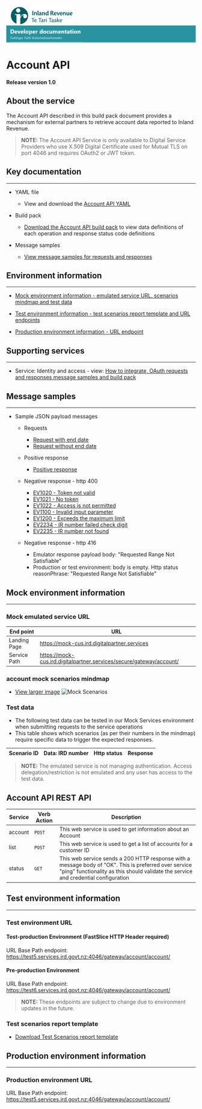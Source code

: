 
![IRD logo](../../Images/IRlogo.gif)
![Software Dev](../../Images/SoftwareDev.png)

# Account API 

#### Release version 1.0


## About the service

The Account API described in this build pack document provides a mechanism for external partners to retrieve account data reported to Inland Revenue.

>**NOTE:** The Account API Service is only available to Digital Service Providers who use X.509 Digital Certificate used for Mutual TLS on port 4046 and requires OAuth2 or JWT token.

## Key documentation
---
- YAML file
	- View and download the [Account API YAML](account%20API%202020-07-16.yaml)

- Build pack 
	- [Download the Account API build pack](Gateway%20Services%20Build%20pack%20-%20account%20API.pdf) to view data definitions of each operation and response status code definitions
	
- Message samples
	- [View message samples for requests and responses](#message-samples)


## Environment information
---
- [Mock environment information - emulated service URL, scenarios mindmap and test data](#mock-environment-information)

- [Test environment information - test scenarios report template and URL endpoints](#test-environment-information)

- [Production environment information - URL endpoint](#production-environment-information)


## Supporting services
---
- Service: Identity and access - view: [How to integrate, OAuth requests and responses message samples and build pack](https://github.com/InlandRevenue/Gateway_Services-Access/tree/master/Identity%20and%20Access)


## Message samples
---
* Sample JSON payload messages
	* Requests
	    * [Request with end date](sample%20messages/request_with_end_date.json)
	    * [Request without end date](sample%20messages/request_without_end_date.json)
	    
	* Positive response
	    * [Positive response](sample%20messages/response_positive_response.json)
	  
	* Negative response - http 400
	    * [EV1020 - Token not valid](sample%20messages/response_EV1020_token_is_not_valid.json)
	    * [EV1021 - No token](sample%20messages/response_EV1021_no_token.json)
	    * [EV1022 - Access is not permitted](sample%20messages/response_EV1022_access_is_not_permitted.json)
	    * [EV1100 - Invalid input parameter](sample%20messages/response_EV1100_invalid_input_parameter.json)
	    * [EV1200 - Exceeds the maximum limit](sample%20messages/response_EV1200_exceed_the_max_limit.json)
	    * [EV2234 - IR number failed check digit](sample%20messages/response_EV2234_IR_failed_check_digit.json)
	    * [EV2235 - IR number not found](sample%20messages/response_EV2235_IR_not_found.json)
	    
	* Negative response - http 416
	    * Emulator response payload body: "Requested Range Not Satisfiable"
	    * Production or test environment: body is empty. Http status reasonPhrase: "Requested Range Not Satisfiable"


## Mock environment information
---
### Mock emulated service URL
| End point|  URL|
|--|--|
 Landing Page | https://mock-cus.ird.digitalpartner.services
 Service Path | https://mock-cus.ird.digitalpartner.services/secure/gateway/account/|

### account mock scenarios mindmap

- [View larger image](images/account%20API%20Emulator%20Mindmap.png)
![Mock Scenarios](images/Account%20API%20Emulator%20Mindmap.png)

### Test data

- The following test data can be tested in our Mock Services environment when submitting requests to the service operations
- This table shows which scenarios (as per their numbers in the mindmap) require specific data to trigger the expected responses.

Scenario ID | Data: IRD number | Http status | Response 
--- | --- | --- | ---


>**NOTE:** The emulated service is not managing authentication. Access delegation/restriction is not emulated and any user has access to the test data.

## Account API REST API

|Service| Verb Action| Description
| -- | -- | -- |
|account | `POST` | This web service is used to get information about an Account|
| list | `POST` | This web service is used to get a list of accounts for a customer ID |
| status | `GET` | This web service sends a 200 HTTP response with a message body of "OK". This is preferred over service "ping" functionality as this should validate the service and credential configuration |

## Test environment information
---
### Test environment URL

#### Test-production Environment (FastSlice HTTP Header required)

URL Base Path endpoint: https://test5.services.ird.govt.nz:4046/gateway/account/account/

#### Pre-production Environment

URL Base Path endpoint: https://test6.services.ird.govt.nz:4046/gateway/account/account/

>**NOTE:** These endpoints are subject to change due to environment updates in the future. 

### Test scenarios report template

- [Download Test Scenarios report template](Account%20API-%20Test%20Report%20Template.docx)

## Production environment information
---
### Production environment URL

URL Base Path endpoint: https://test5.services.ird.govt.nz:4046/gateway/account/account/
